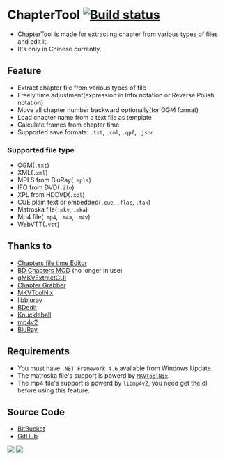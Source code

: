 # ChapterTool [![Build status](https://ci.appveyor.com/api/projects/status/rtc76h5ulveafj5f?svg=true)](https://ci.appveyor.com/project/tautcony/chaptertool)

- ChapterTool is made for extracting chapter from various types of files and edit it.
- It's only in Chinese currently.

## Feature

- Extract chapter file from various types of file
- Freely time adjustment(expression in Infix notation or Reverse Polish notation)
- Move all chapter number backward optionally(for OGM format)
- Load chapter name from a text file as template
- Calculate frames from chapter time
- Supported save formats: `.txt`, `.xml`, `.qpf`, `.json`

### Supported file type

- OGM(`.txt`)
- XML(`.xml`)
- MPLS from BluRay(`.mpls`)
- IFO from DVD(`.ifo`)
- XPL from HDDVD(`.xpl`)
- CUE plain text or embedded(`.cue`, `.flac`, `.tak`)
- Matroska file(`.mkv`, `.mka`)
- Mp4 file(`.mp4`, `.m4a`, `.m4v`)
- WebVTT(`.vtt`)

## Thanks to

 - [Chapters file time Editor](https://www.nmm-hd.org/newbbs/viewtopic.php?f=16&t=24)
 - [BD Chapters MOD](https://www.nmm-hd.org/newbbs/viewtopic.php?f=16&t=517) (no longer in use)
 - [gMKVExtractGUI](http://sourceforge.net/projects/gmkvextractgui/)
 - [Chapter Grabber](http://jvance.com/pages/ChapterGrabber.xhtml)
 - [MKVToolNix](https://www.bunkus.org/videotools/mkvtoolnix/links.html)
 - [libbluray](http://www.videolan.org/developers/libbluray.html)
 - [BDedit](http://pel.hu/bdedit/)
 - [Knuckleball](https://github.com/jimevans/knuckleball)
 - [mp4v2](https://code.google.com/archive/p/mp4v2/)
 - [BluRay](https://github.com/lerks/BluRay)

## Requirements

- You must have `.NET Framework 4.6` available from Windows Update.
- The matroska file's support is powerd by [`MKVToolNix`](https://mkvtoolnix.download/downloads.html#windows).
- The mp4 file's support is powerd by `libmp4v2`, you need get the dll before using this feature.

## Source Code

 - [BitBucket](https://bitbucket.org/TautCony/chaptertool)
 - [GitHub](https://github.com/tautcony/ChapterTool)

 ![](https://img.shields.io/github/downloads/tautcony/chaptertool/total.svg)
 ![](https://img.shields.io/github/license/tautcony/chaptertool.svg)
